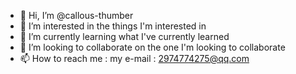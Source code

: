 - 👋 Hi, I’m @callous-thumber
- 👀 I’m interested in the things I'm interested in
- 🌱 I’m currently learning what I've currently learned
- 💞️ I’m looking to collaborate on the one I'm looking to collaborate
- 📫 How to reach me : 
          my e-mail : 2974774275@qq.com

<!---
callous-thumber/callous-thumber is a ✨ special ✨ repository because its `README.md` (this file) appears on your GitHub profile.
You can click the Preview link to take a look at your changes.
--->
